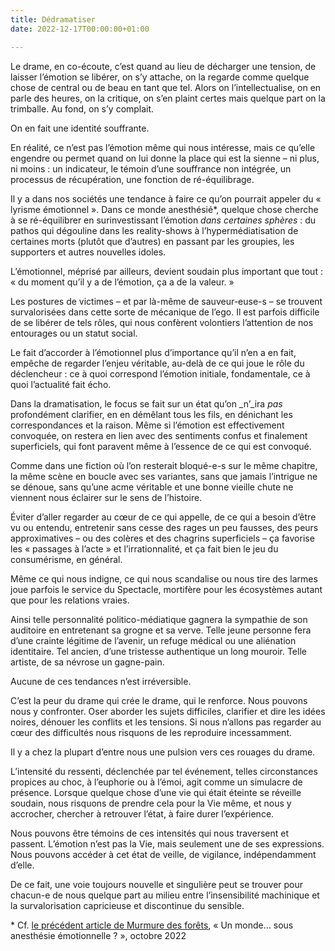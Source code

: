 ```yaml
---
title: Dédramatiser
date: 2022-12-17T00:00:00+01:00

---
```

Le drame, en co-écoute, c’est quand au lieu de décharger une tension, de laisser l’émotion se libérer, on s’y attache, on la regarde comme quelque chose de central ou de beau en tant que tel. Alors on l’intellectualise, on en parle des heures, on la critique, on s’en plaint certes mais quelque part on la trimballe. Au fond, on s’y complait.

On en fait une identité souffrante.

En réalité, ce n’est pas l’émotion même qui nous intéresse, mais ce qu’elle engendre ou permet quand on lui donne la place qui est la sienne – ni plus, ni moins : un indicateur, le témoin d’une souffrance non intégrée, un processus de récupération, une fonction de ré-équilibrage.

Il y a dans nos sociétés une tendance à faire ce qu’on pourrait appeler du « lyrisme émotionnel ». Dans ce monde anesthésié*, quelque chose cherche à se ré-équilibrer en surinvestissant l’émotion _dans certaines sphères_ : du pathos qui dégouline dans les reality-shows à l’hypermédiatisation de certaines morts (plutôt que d’autres) en passant par les groupies, les supporters et autres nouvelles idoles.

L’émotionnel, méprisé par ailleurs, devient soudain plus important que tout : « du moment qu’il y a de l’émotion, ça a de la valeur. »

Les postures de victimes – et par là-même de sauveur-euse-s – se trouvent survalorisées dans cette sorte de mécanique de l’ego. Il est parfois difficile de se libérer de tels rôles, qui nous confèrent volontiers l’attention de nos entourages ou un statut social.

Le fait d’accorder à l’émotionnel plus d’importance qu’il n’en a en fait, empêche de regarder l’enjeu véritable, au-delà de ce qui joue le rôle du déclencheur : ce à quoi correspond l’émotion initiale, fondamentale, ce à quoi l’actualité fait écho.

Dans la dramatisation, le focus se fait sur un état qu’on _n’_ira _pas_ profondément clarifier, en en démêlant tous les fils, en dénichant les correspondances et la raison. Même si l’émotion est effectivement convoquée, on restera en lien avec des sentiments confus et finalement superficiels, qui font paravent même à l’essence de ce qui est convoqué.

Comme dans une fiction où l’on resterait bloqué-e-s sur le même chapitre, la même scène en boucle avec ses variantes, sans que jamais l’intrigue ne se dénoue, sans qu’une acme véritable et une bonne vieille chute ne viennent nous éclairer sur le sens de l’histoire.

Éviter d’aller regarder au cœur de ce qui appelle, de ce qui a besoin d’être vu ou entendu, entretenir sans cesse des rages un peu fausses, des peurs approximatives – ou des colères et des chagrins superficiels – ça favorise les « passages à l’acte » et l’irrationnalité, et ça fait bien le jeu du consumérisme, en général.

Même ce qui nous indigne, ce qui nous scandalise ou nous tire des larmes joue parfois le service du Spectacle, mortifère pour les écosystèmes autant que pour les relations vraies.

Ainsi telle personnalité politico-médiatique gagnera la sympathie de son auditoire en entretenant sa grogne et sa verve. Telle jeune personne fera d’une crainte légitime de l’avenir, un refuge médical ou une aliénation identitaire. Tel ancien, d’une tristesse authentique un long mouroir. Telle artiste, de sa névrose un gagne-pain.

Aucune de ces tendances n’est irréversible.

C’est la peur du drame qui crée le drame, qui le renforce. Nous pouvons nous y confronter. Oser aborder les sujets difficiles, clarifier et dire les idées noires, dénouer les conflits et les tensions. Si nous n’allons pas regarder au cœur des difficultés nous risquons de les reproduire incessamment.

Il y a chez la plupart d’entre nous une pulsion vers ces rouages du drame.

L’intensité du ressenti, déclenchée par tel événement, telles circonstances propices au choc, à l’euphorie ou à l’émoi, agit comme un simulacre de présence. Lorsque quelque chose d’une vie qui était éteinte se réveille soudain, nous risquons de prendre cela pour la Vie même, et nous y accrocher, chercher à retrouver l’état, à faire durer l’expérience.

Nous pouvons être témoins de ces intensités qui nous traversent et passent. L’émotion n’est pas la Vie, mais seulement une de ses expressions. Nous pouvons accéder à cet état de veille, de vigilance, indépendamment d’elle.

De ce fait, une voie toujours nouvelle et singulière peut se trouver pour chacun-e de nous quelque part au milieu entre l’insensibilité machinique et la survalorisation capricieuse et discontinue du sensible.

\* Cf. [le précédent article de Murmure des forêts](https://www.murmuredesforets.fr/article/un-monde...sous-anesthesie-emotionnelle/), « Un monde… sous anesthésie émotionnelle ? », octobre 2022